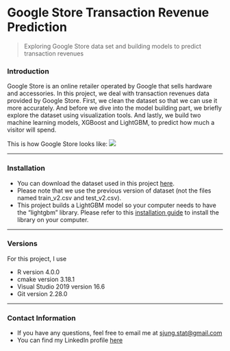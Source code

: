 Google Store Transaction Revenue Prediction
================

> Exploring Google Store data set and building models to predict
> transaction revenues

### Introduction

Google Store is an online retailer operated by Google that sells
hardware and accessories. In this project, we deal with transaction
revenues data provided by Google Store. First, we clean the dataset so
that we can use it more accurately. And before we dive into the model
building part, we briefly explore the dataset using visualization tools.
And lastly, we build two machine learning models, XGBoost and LightGBM,
to predict how much a visitor will spend.

This is how Google Store looks like:
![](C:\\Users\\Martin\\Desktop\\Google%20Store\\Google-Store/GoogleStore.png)

-----

### Installation

  - You can download the dataset used in this project
    [here](https://www.kaggle.com/c/ga-customer-revenue-prediction/data).
  - Please note that we use the previous version of dataset (not the
    files named train\_v2.csv and test\_v2.csv).
  - This project builds a LightGBM model so your computer needs to have
    the “lightgbm” library. Please refer to this [installation
    guide](https://lightgbm.readthedocs.io/en/latest/Installation-Guide.html)
    to install the library on your computer.

-----

### Versions

For this project, I use

  - R version 4.0.0
  - cmake version 3.18.1
  - Visual Studio 2019 version 16.6
  - Git version 2.28.0

-----

### Contact Information

  - If you have any questions, feel free to email me at
    <sjung.stat@gmail.com>
  - You can find my LinkedIn profile
    [here](https://www.linkedin.com/in/sjung-stat/)
